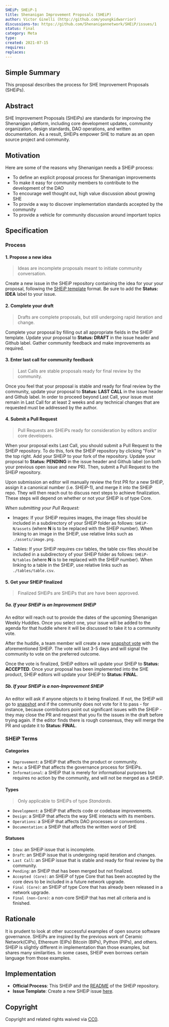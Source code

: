 ```yaml
---
SHEiP: SHEiP-1
title: Shenanigan Improvement Proposals (SHEiP)
author: Victor Ginelli (http://github.com/youngkidwarrior)
discussions-to: https://github.com/Shenanigannetwork/SHEiP/issues/1
status: Final
category: Meta
type:
created: 2021-07-15
requires:
replaces:
---
```

  
## Simple Summary

This proposal describes the process for SHE Improvement Proposals (SHEiPs).


## Abstract

SHE Improvement Proposals (SHEiPs) are standards for improving the Shenanigan platform, including core development updates, community organization, design standards, DAO operations, and written documentation. As a result, SHEiPs empower SHE to mature as an open source project and community.


## Motivation

Here are some of the reasons why Shenanigan needs a SHEiP process:
- To define an explicit proposal process for Shenanigan improvements
- To make it easy for community members to contribute to the development of the DAO
- To encourage well thought out, high value discussion about growing SHE
- To provide a way to discover implementation standards accepted by the community
- To provide a vehicle for community discussion around important topics

## Specification

### Process

#### 1. Propose a new idea

> Ideas are incomplete proposals meant to initiate community conversation.

Create a new issue in the SHEiP repository containing the idea for your your proposal, following the [SHEiP template](https://github.com/ShenaniganDApp/SHEiP/issues/new?assignees=&labels=&template=new-SHEiP.md&title=) format. Be sure to add the **Status: IDEA** label to your issue.

#### 2. Complete your draft

> Drafts are complete proposals, but still undergoing rapid iteration and change.

Complete your proposal by filling out all appropriate fields in the SHEiP template. Update your proposal to **Status: DRAFT** in the issue header and Github label. Gather community feedback and make improvements as required.

#### 3. Enter last call for community feedback

> Last Calls are stable proposals ready for final review by the community.

Once you feel that your proposal is stable and ready for final review by the community, update your proposal to **Status: LAST CALL** in the issue header and Github label. In order to proceed beyond Last Call, your issue must remain in Last Call for at least 2 weeks and any technical changes that are requested must be addressed by the author.

#### 4. Submit a Pull Request

> Pull Requests are SHEiPs ready for consideration by editors and/or core developers.

When your proposal exits Last Call, you should submit a Pull Request to the SHEiP repository. To do this, fork the SHEiP repository by clicking "Fork" in the top right. Add your SHEiP to your fork of the repository. Update your proposal to **Status: PENDING** in the issue header and Github label (on both your previous open issue and new PR). Then, submit a Pull Request to the SHEiP repository.

Upon submission an editor will manually review the first PR for a new SHEiP, assign it a canonical number (i.e. SHEiP-1), and merge it into the SHEiP repo. They will then reach out to discuss next steps to achieve finalization. These steps will depend on whether or not your SHEiP is of type Core.

*When submitting your Pull Request:*

- Images: If your SHEiP requires images, the image files should be included in a subdirectory of your SHEiP folder as follows: `SHEiP-N/assets` (where **N** is to be replaced with the SHEiP number). When linking to an image in the SHEiP, use relative links such as `./assets/image.png`.

- Tables: If your SHEiP requires csv tables, the table csv files should be included in a subdirectory of your SHEiP folder as follows: `SHEiP-N/tables` (where **N** is to be replaced with the SHEiP number). When linking to a table in the SHEiP, use relative links such as `./tables/table.csv`.

#### 5. Get your SHEiP finalized

> Finalized SHEiPs are SHEiPs that are have been approved.

##### 5a. If your SHEiP is an Improvement SHEiP

An editor will reach out to provide the dates of the upcoming Shenanigan Weekly Huddles. Once you select one, your issue will be added to the agenda for that huddle where it will be discussed to take it to a community vote. 

After the huddle, a team member will create a new [snapshot vote](https://snapshot.org/#/shedapp.eth) with the aforementioned SHEiP. The vote will last 3-5 days and will signal the community to vote on the preferred outcome.

Once the vote is finalized, SHEiP editors will update your SHEiP to **Status: ACCEPTED**. Once your proposal has been implemented into the SHE product, SHEiP editors will update your SHEiP to **Status: FINAL**.

##### 5b. If your SHEiP is a non-Improvement SHEiP

An editor will ask if anyone objects to it being finalized. If not, the SHEiP will go to [snapshot](https://snapshot.org/#/shedapp.eth) and if the community does not vote for it to pass - for instance, because contributors point out significant issues with the SHEiP - they may close the PR and request that you fix the issues in the draft before trying again. If the editor finds there is rough consensus, they will merge the PR and update it to **Status: FINAL**.

### SHEiP Terms

#### Categories

- `Improvement`: a SHEiP that affects the product or community.
- `Meta`: a SHEiP that affects the governance process for SHEiPs.
- `Informational`: a SHEiP that is merely for informational purposes but requires no action by the community, and will not be merged as a SHEiP.

#### Types

> Only applicable to SHEiPs of type *Standards*.

- `Development`: a SHEiP that affects code or codebase improvements.
- `Design`: a SHEiP that affects the way SHE interacts with its members.
- `Operations`: a SHEiP that affects DAO processes or conventions .
- `Documentation`: a SHEiP that affects the written word of SHE

#### Statuses

- `Idea`: an SHEiP issue that is incomplete.
- `Draft`: an SHEiP issue that is undergoing rapid iteration and changes.
- `Last Call`: an SHEiP issue that is stable and ready for final review by the community.
- `Pending`: an SHEiP that has been merged but not finalized.
- `Accepted (Core)`: an SHEiP of type Core that has been accepted by the core devs to be included in a future network upgrade.
- `Final (Core)`: an SHEiP of type Core that has already been released in a network upgrade.
- `Final (non-Core)`: a non-core SHEiP that has met all criteria and is finished.


## Rationale

It is prudent to look at other successful examples of open source software governance. SHEiPs are inspired by the previous work of Ceramic Network(CIPs), Ethereum (EIPs) Bitcoin (BIPs), Python (PIPs), and others. SHEiP is slightly different in implementation than those examples, but shares many similarities. In some cases, SHEiP even borrows certain language from those examples.


## Implementation

- **Official Process**: This SHEiP and the [README](https://github.com/Shenanigannetwork/SHEiP) of the SHEiP repository.
- **Issue Template**: Create a new SHEiP issue [here](https://github.com/Shenanigannetwork/SHEiP/issues/new?assignees=&labels=&template=new-SHEiP.md&title=).


## Copyright
Copyright and related rights waived via [CC0](https://creativecommons.org/publicdomain/zero/1.0/).
